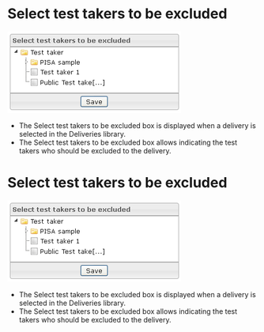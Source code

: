 <!--
created_at: '2012-03-29 15:35:21'
updated_at: '2013-03-13 14:06:08'
authors:
    - 'Jérôme Bogaerts'
contributors:
    - 'Franck Gismondi'
tags:
    - Deliveries
-->

Select test takers to be excluded
=================================

![](../resources/deliveries-testtakerstobeexcluded.png)

-   The Select test takers to be excluded box is displayed when a delivery is selected in the Deliveries library.
-   The Select test takers to be excluded box allows indicating the test takers who should be excluded to the delivery.

Select test takers to be excluded
=================================

![](../resources/deliveries-testtakerstobeexcluded.png)

-   The Select test takers to be excluded box is displayed when a delivery is selected in the Deliveries library.
-   The Select test takers to be excluded box allows indicating the test takers who should be excluded to the delivery.


